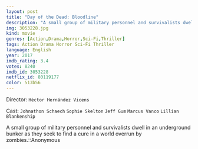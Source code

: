```yaml
---
layout: post
title: "Day of the Dead: Bloodline"
description: "A small group of military personnel and survivalists dwell in an underground bunker as they seek to find a cure in a world overrun by zombies.::Anonymous.."
img: 3053228.jpg
kind: movie
genres: [Action,Drama,Horror,Sci-Fi,Thriller]
tags: Action Drama Horror Sci-Fi Thriller 
language: English
year: 2017
imdb_rating: 3.4
votes: 8240
imdb_id: 3053228
netflix_id: 80119177
color: 513b56
---
```

Director: `Hèctor Hernández Vicens`  

Cast: `Johnathon Schaech` `Sophie Skelton` `Jeff Gum` `Marcus Vanco` `Lillian Blankenship` 

A small group of military personnel and survivalists dwell in an underground bunker as they seek to find a cure in a world overrun by zombies.::Anonymous